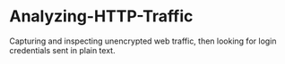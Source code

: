 # Analyzing-HTTP-Traffic
Capturing and inspecting unencrypted web traffic, then looking for login credentials sent in plain text.
